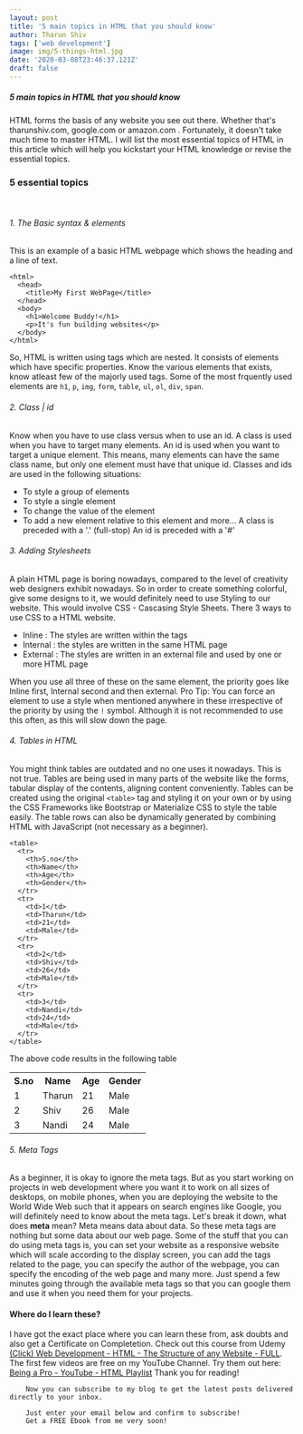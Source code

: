 ```yaml
---
layout: post
title: '5 main topics in HTML that you should know'
author: Tharun Shiv
tags: ['web development']
image: img/5-things-html.jpg
date: '2020-03-08T23:46:37.121Z'
draft: false
---
```


##### 5 main topics in HTML that you should know

HTML forms the basis of any website you see out there. Whether that's tharunshiv.com, google.com or amazon.com . Fortunately, it doesn't take much time to master HTML. I will list the most essential topics of HTML in this article which will help you kickstart your HTML knowledge or revise the essential topics.

### 5 essential topics

<br/>

###### 1. The Basic syntax & elements

This is an example of a basic HTML webpage which shows the heading and a line of text.

    <html>
      <head>
        <title>My First WebPage</title>
      </head>
      <body>
        <h1>Welcome Buddy!</h1>
        <p>It's fun building websites</p>
      </body>
    </html>

So, HTML is written using tags which are nested. It consists of elements which have specific properties. Know the various elements that exists, know atleast few of the majorly used tags. Some of the most frquently used elements are `h1`, `p`, `img`, `form`, `table`, `ul`, `ol`, `div`, `span`.

###### 2. Class | id

Know when you have to use class versus when to use an id. A class is used when you have to target many elements. An id is used when you want to target a unique element. This means, many elements can have the same class name, but only one element must have that unique id. Classes and ids are used in the following situations:

- To style a group of elements
- To style a single element
- To change the value of the element
- To add a new element relative to this element
  and more...
  A class is preceded with a '.' (full-stop)
  An id is preceded with a '#'

###### 3. Adding Stylesheets

A plain HTML page is boring nowadays, compared to the level of creativity web designers exhibit nowadays. So in order to create something colorful, give some designs to it, we would definitely need to use Styling to our website. This would involve CSS - Cascasing Style Sheets. There 3 ways to use CSS to a HTML website.

- Inline : The styles are written within the tags
- Internal : the styles are written in the same HTML page
- External : The styles are written in an external file and used by one or more HTML page

When you use all three of these on the same element, the priority goes like Inline first, Internal second and then external. Pro Tip: You can force an element to use a style when mentioned anywhere in these irrespective of the priority by using the `!` symbol. Although it is not recommended to use this often, as this will slow down the page.

###### 4. Tables in HTML

You might think tables are outdated and no one uses it nowadays. This is not true. Tables are being used in many parts of the website like the forms, tabular display of the contents, aligning content conveniently. Tables can be created using the original `<table>` tag and styling it on your own or by using the CSS Frameworks like Bootstrap or Materialize CSS to style the table easily. The table rows can also be dynamically generated by combining HTML with JavaScript (not necessary as a beginner).

    <table>
      <tr>
        <th>S.no</th>
        <th>Name</th>
        <th>Age</th>
        <th>Gender</th>
      </tr>
      <tr>
        <td>1</td>
        <td>Tharun</td>
        <td>21</td>
        <td>Male</td>
      </tr>
      <tr>
        <td>2</td>
        <td>Shiv</td>
        <td>26</td>
        <td>Male</td>
      </tr>
      <tr>
        <td>3</td>
        <td>Nandi</td>
        <td>24</td>
        <td>Male</td>
      </tr>
    </table>

The above code results in the following table

  <table>
    <tr>
      <th>S.no</th>
      <th>Name</th>
      <th>Age</th>
      <th>Gender</th>
    </tr>
    <tr>
      <td>1</td>
      <td>Tharun</td>
      <td>21</td>
      <td>Male</td>
    </tr>
    <tr>
      <td>2</td>
      <td>Shiv</td>
      <td>26</td>
      <td>Male</td>
    </tr>
    <tr>
      <td>3</td>
      <td>Nandi</td>
      <td>24</td>
      <td>Male</td>
    </tr>
  </table>

###### 5. Meta Tags

As a beginner, it is okay to ignore the meta tags. But as you start working on projects in web development where you want it to work on all sizes of desktops, on mobile phones, when you are deploying the website to the World Wide Web such that it appears on search engines like Google, you will definitely need to know about the meta tags.
Let's break it down, what does <b>meta</b> mean? Meta means data about data. So these meta tags are nothing but some data about our web page. Some of the stuff that you can do using meta tags is, you can set your website as a responsive website which will scale according to the display screen, you can add the tags related to the page, you can specify the author of the webpage, you can specify the encoding of the web page and many more. Just spend a few minutes going through the available meta tags so that you can google them and use it when you need them for your projects.

#### Where do I learn these?

I have got the exact place where you can learn these from, ask doubts and also get a Certificate on Completetion. Check out this course from Udemy <a href="https://www.udemy.com/course/web-dev-html/?referralCode=1FA3D8CA87D66EE2387A" target="_blank">(Click) Web Development - HTML - The Structure of any Website - FULL</a>. The first few videos are free on my YouTube Channel. Try them out here: <a href="https://www.youtube.com/playlist?list=PLQTwHWAmj18Yn7KKUtyFyj5OUydnomeyf">Being a Pro - YouTube - HTML Playlist</a> Thank you for reading!

        Now you can subscribe to my blog to get the latest posts delivered directly to your inbox.

        Just enter your email below and confirm to subscribe!
        Get a FREE Ebook from me very soon!
